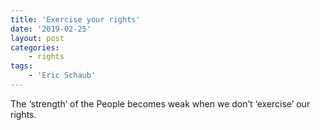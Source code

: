```yaml
---
title: 'Exercise your rights'
date: '2019-02-25'
layout: post
categories:
    - rights
tags:
    - 'Eric Schaub'
---
```


The ‘strength’ of the People becomes weak when we don’t ‘exercise’ our rights.
